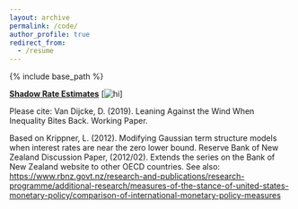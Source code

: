 ```yaml
---
layout: archive
permalink: /code/
author_profile: true
redirect_from:
  - /resume
---
```


{% include base_path %}

**[Shadow Rate Estimates](../files/SSR.csv)** 
[<img src="../images/shadowplot.png" alt="hi" class="inline"/>] <br/>

Please cite: Van Dijcke, D. (2019). Leaning Against the Wind When Inequality Bites Back. Working Paper. 

Based on Krippner, L. (2012). Modifying Gaussian term structure models when interest rates are near the zero lower bound. Reserve Bank of New Zealand Discussion Paper, (2012/02).
Extends the series on the Bank of New Zealand website to other OECD countries. 
See also: https://www.rbnz.govt.nz/research-and-publications/research-programme/additional-research/measures-of-the-stance-of-united-states-monetary-policy/comparison-of-international-monetary-policy-measures
